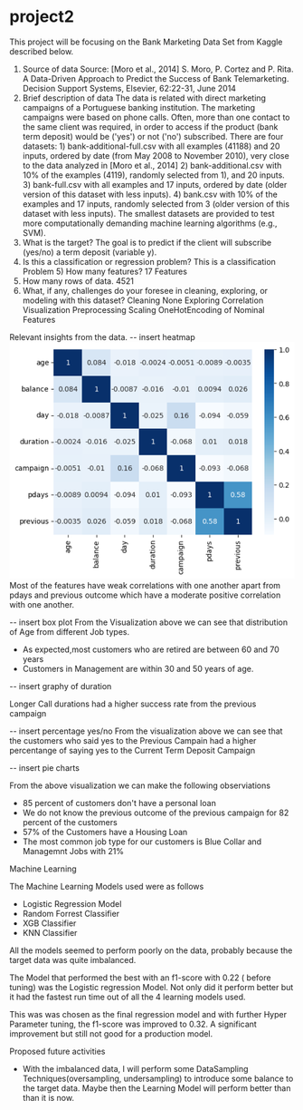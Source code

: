 # project2

 

This project will be focusing on the  Bank Marketing Data Set from Kaggle described below.

1) Source of data
Source:
[Moro et al., 2014] S. Moro, P. Cortez and P. Rita. A Data-Driven Approach to Predict the Success of Bank Telemarketing. Decision Support Systems, Elsevier, 62:22-31, June 2014
2) Brief description of data
The data is related with direct marketing campaigns of a Portuguese banking institution. The marketing campaigns were based on phone calls. Often, more than one contact to the same client was required, in order to access if the product (bank term deposit) would be ('yes') or not ('no') subscribed.
There are four datasets: 1) bank-additional-full.csv with all examples (41188) and 20 inputs, ordered by date (from May 2008 to November 2010), very close to the data analyzed in [Moro et al., 2014] 2) bank-additional.csv with 10% of the examples (4119), randomly selected from 1), and 20 inputs. 3) bank-full.csv with all examples and 17 inputs, ordered by date (older version of this dataset with less inputs). 4) bank.csv with 10% of the examples and 17 inputs, randomly selected from 3 (older version of this dataset with less inputs). The smallest datasets are provided to test more computationally demanding machine learning algorithms (e.g., SVM).
3) What is the target?
The goal is to predict if the client will subscribe (yes/no) a term deposit (variable y).
4) Is this a classification or regression problem?
This is a classification Problem 5) How many features?
17 Features
6) How many rows of data.
4521
7) What, if any, challenges do your foresee in cleaning, exploring, or modeling with this dataset?
Cleaning
None
Exploring
Correlation
Visualization
Preprocessing
Scaling
OneHotEncoding of Nominal Features


Relevant insights from the data.
-- insert heatmap
![alt text](https://github.com/gatimo256/project2/blob/58ba4abe8868a2775c10ef72999525d5db015bca/Corr.png)
Most of the features have weak correlations with one another apart from pdays and previous outcome which have a moderate positive correlation with one another.

-- insert box plot
From the Visualization above we can see that distribution of Age from different Job types.
* As expected,most customers who are retired are between 60 and 70 years
* Customers in Management are within 30 and 50 years of age.


-- insert graphy of duration

Longer Call durations had a higher success rate from the previous campaign

-- insert percentage yes/no
From the visualization above we can see that the customers who said yes to the Previous Campain had a higher percentange of saying yes to the Current Term Deposit Campaign

-- insert pie charts

From the above visualization we can make the following observiations
* 85 percent of customers don't have a personal loan
* We do not know the previous outcome of the previous campaign for 82 percent of the customers
* 57% of the Customers have a Housing Loan
* The most common job type for our customers is Blue Collar and Managemnt Jobs with 21%


Machine Learning

The Machine Learning Models used were as follows
- Logistic Regression Model
- Random Forrest Classifier
- XGB Classifier
- KNN Classifier


All the models seemed to perform poorly on the data, probably because the target data was quite imbalanced. 

The Model that performed the best  with an f1-score with 0.22 ( before tuning) was the Logistic regression Model. 
Not only did it perform better but it had the fastest run time out of all the 4 learning models used. 

This was was chosen as the final regression model and with further Hyper Parameter tuning, the f1-score was improved to 0.32. A significant improvement but still not good for a production model. 

Proposed future activities
- With the imbalanced data, I will perform some DataSampling Techniques(oversampling, undersampling) to introduce some balance to the target data. Maybe then the Learning Model will perform better than than it is now. 

